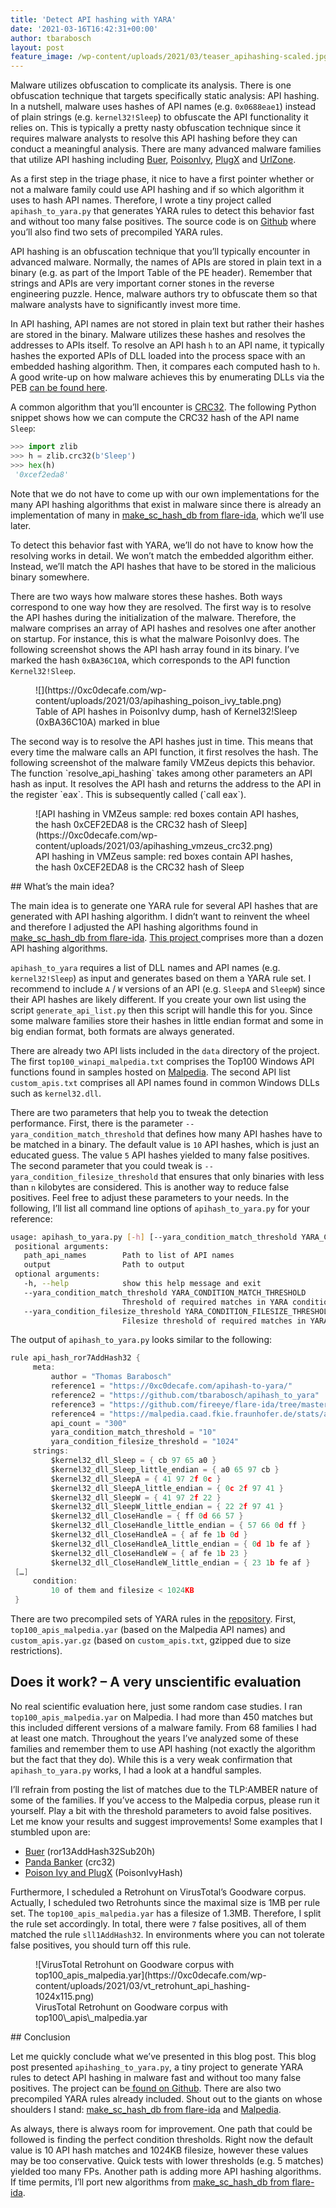 ```yaml
---
title: 'Detect API hashing with YARA'
date: '2021-03-16T16:42:31+00:00'
author: tbarabosch
layout: post
feature_image: /wp-content/uploads/2021/03/teaser_apihashing-scaled.jpg
---
```


Malware utilizes obfuscation to complicate its analysis. There is one obfuscation technique that targets specifically static analysis: API hashing. In a nutshell, malware uses hashes of API names (e.g. `0x0688eae1`) instead of plain strings (e.g. `kernel32!Sleep`) to obfuscate the API functionality it relies on. This is typically a pretty nasty obfuscation technique since it requires malware analysts to resolve this API hashing before they can conduct a meaningful analysis. There are many advanced malware families that utilize API hashing including [Buer](https://www.proofpoint.com/us/threat-insight/post/buer-new-loader-emerges-underground-marketplace), [PoisonIvy](https://www.fireeye.com/blog/threat-research/2012/11/precalculated-string-hashes-reverse-engineering-shellcode.html), [PlugX](https://blogs.jpcert.or.jp/en/2017/02/plugx-poison-iv-919a.html) and [UrlZone](https://twitter.com/VK_Intel/status/981326743486185472?s=20).

<!--more-->

As a first step in the triage phase, it nice to have a first pointer whether or not a malware family could use API hashing and if so which algorithm it uses to hash API names. Therefore, I wrote a tiny project called `apihash_to_yara.py` that generates YARA rules to detect this behavior fast and without too many false positives. The source code is on [Github](https://github.com/tbarabosch/apihash_to_yara) where you’ll also find two sets of precompiled YARA rules.

API hashing is an obfuscation technique that you’ll typically encounter in advanced malware. Normally, the names of APIs are stored in plain text in a binary (e.g. as part of the Import Table of the PE header). Remember that strings and APIs are very important corner stones in the reverse engineering puzzle. Hence, malware authors try to obfuscate them so that malware analysts have to significantly invest more time.

In API hashing, API names are not stored in plain text but rather their hashes are stored in the binary. Malware utilizes these hashes and resolves the addresses to APIs itself. To resolve an API hash `h` to an API name, it typically hashes the exported APIs of DLL loaded into the process space with an embedded hashing algorithm. Then, it compares each computed hash to `h`. A good write-up on how malware achieves this by enumerating DLLs via the PEB [can be found here](https://modexp.wordpress.com/2017/01/15/shellcode-resolving-api-addresses/).

A common algorithm that you’ll encounter is [CRC32](https://en.wikipedia.org/wiki/Cyclic_redundancy_check). The following Python snippet shows how we can compute the CRC32 hash of the API name `Sleep`:

```python
>>> import zlib
>>> h = zlib.crc32(b'Sleep')
>>> hex(h)
 '0xcef2eda8'         
```

Note that we do not have to come up with our own implementations for the many API hashing algorithms that exist in malware since there is already an implementation of many in [make\_sc\_hash\_db from flare-ida](https://github.com/fireeye/flare-ida/blob/master/shellcode_hashes/make_sc_hash_db.py), which we’ll use later.

To detect this behavior fast with YARA, we’ll do not have to know how the resolving works in detail. We won’t match the embedded algorithm either. Instead, we’ll match the API hashes that have to be stored in the malicious binary somewhere.

There are two ways how malware stores these hashes. Both ways correspond to one way how they are resolved. The first way is to resolve the API hashes during the initialization of the malware. Therefore, the malware comprises an array of API hashes and resolves one after another on startup. For instance, this is what the malware PoisonIvy does. The following screenshot shows the API hash array found in its binary. I’ve marked the hash `0xBA36C10A`, which corresponds to the API function `Kernel32!Sleep`.

<figure class="wp-block-image size-large">![](https://0xc0decafe.com/wp-content/uploads/2021/03/apihashing_poison_ivy_table.png)<figcaption>Table of API hashes in PoisonIvy dump, hash of Kernel32!Sleep (0xBA36C10A) marked in blue</figcaption></figure>The second way is to resolve the API hashes just in time. This means that every time the malware calls an API function, it first resolves the hash. The following screenshot of the malware family VMZeus depicts this behavior. The function `resolve_api_hashing` takes among other parameters an API hash as input. It resolves the API hash and returns the address to the API in the register `eax`. This is subsequently called (`call eax`).

<figure class="wp-block-image size-large">![API hashing in VMZeus sample: red boxes contain API hashes, the hash 0xCEF2EDA8 is the CRC32 hash of Sleep](https://0xc0decafe.com/wp-content/uploads/2021/03/apihashing_vmzeus_crc32.png)<figcaption>API hashing in VMZeus sample: red boxes contain API hashes, the hash 0xCEF2EDA8 is the CRC32 hash of Sleep</figcaption></figure>## <span class="ez-toc-section" id="Whats_the_main_idea"></span>What’s the main idea?<span class="ez-toc-section-end"></span>

The main idea is to generate one YARA rule for several API hashes that are generated with API hashing algorithm. I didn’t want to reinvent the wheel and therefore I adjusted the API hashing algorithms found in [make\_sc\_hash\_db from flare-ida](https://github.com/fireeye/flare-ida/blob/master/shellcode_hashes/make_sc_hash_db.py). [This project ](https://www.fireeye.com/blog/threat-research/2012/11/precalculated-string-hashes-reverse-engineering-shellcode.html)comprises more than a dozen API hashing algorithms.

`apihash_to_yara` requires a list of DLL names and API names (e.g. `kernel32!Sleep`) as input and generates based on them a YARA rule set. I recommend to include `A` / `W` versions of an API (e.g. `SleepA` and `SleepW`) since their API hashes are likely different. If you create your own list using the script `generate_api_list.py` then this script will handle this for you. Since some malware families store their hashes in little endian format and some in big endian format, both formats are always generated.

There are already two API lists included in the `data` directory of the project. The first `top100_winapi_malpedia.txt` comprises the Top100 Windows API functions found in samples hosted on [Malpedia](https://malpedia.caad.fkie.fraunhofer.de/). The second API list `custom_apis.txt` comprises all API names found in common Windows DLLs such as `kernel32.dll`.

There are two parameters that help you to tweak the detection performance. First, there is the parameter `--yara_condition_match_threshold` that defines how many API hashes have to be matched in a binary. The default value is `10` API hashes, which is just an educated guess. The value `5` API hashes yielded to many false positives. The second parameter that you could tweak is `--yara_condition_filesize_threshold` that ensures that only binaries with less than `n` kilobytes are considered. This is another way to reduce false positives. Feel free to adjust these parameters to your needs. In the following, I’ll list all command line options of `apihash_to_yara.py` for your reference:

```bash
usage: apihash_to_yara.py [-h] [--yara_condition_match_threshold YARA_CONDITION_MATCH_THRESHOLD] [--yara_condition_filesize_threshold YARA_CONDITION_FILESIZE_THRESHOLD] path_api_names output
 positional arguments:
   path_api_names        Path to list of API names
   output                Path to output
 optional arguments:
   -h, --help            show this help message and exit
   --yara_condition_match_threshold YARA_CONDITION_MATCH_THRESHOLD
                         Threshold of required matches in YARA condition
   --yara_condition_filesize_threshold YARA_CONDITION_FILESIZE_THRESHOLD
                         Filesize threshold of required matches in YARA condition
```

The output of `apihash_to_yara.py` looks similar to the following:

```c
rule api_hash_ror7AddHash32 {
     meta:
         author = "Thomas Barabosch"
         reference1 = "https://0xc0decafe.com/apihash-to-yara/"
         reference2 = "https://github.com/tbarabosch/apihash_to_yara"
         reference3 = "https://github.com/fireeye/flare-ida/tree/master/shellcode_hashes"
         reference4 = "https://malpedia.caad.fkie.fraunhofer.de/stats/api_usage"
         api_count = "300"
         yara_condition_match_threshold = "10"
         yara_condition_filesize_threshold = "1024"
     strings:
         $kernel32_dll_Sleep = { cb 97 65 a0 }
         $kernel32_dll_Sleep_little_endian = { a0 65 97 cb }
         $kernel32_dll_SleepA = { 41 97 2f 0c }
         $kernel32_dll_SleepA_little_endian = { 0c 2f 97 41 }
         $kernel32_dll_SleepW = { 41 97 2f 22 }
         $kernel32_dll_SleepW_little_endian = { 22 2f 97 41 }
         $kernel32_dll_CloseHandle = { ff 0d 66 57 }
         $kernel32_dll_CloseHandle_little_endian = { 57 66 0d ff }
         $kernel32_dll_CloseHandleA = { af fe 1b 0d }
         $kernel32_dll_CloseHandleA_little_endian = { 0d 1b fe af }
         $kernel32_dll_CloseHandleW = { af fe 1b 23 }
         $kernel32_dll_CloseHandleW_little_endian = { 23 1b fe af }
 […]
     condition:
         10 of them and filesize < 1024KB
 }
```

There are two precompiled sets of YARA rules in the [repository](https://github.com/tbarabosch/apihash_to_yara). First, `top100_apis_malpedia.yar` (based on the Malpedia API names) and `custom_apis.yar.gz` (based on `custom_apis.txt`, gzipped due to size restrictions).

## <span class="ez-toc-section" id="Does_it_work_-_A_very_unscientific_evaluation"></span>Does it work? – A very unscientific evaluation<span class="ez-toc-section-end"></span>

No real scientific evaluation here, just some random case studies. I ran `top100_apis_malpedia.yar` on Malpedia. I had more than 450 matches but this included different versions of a malware family. From 68 families I had at least one match. Throughout the years I’ve analyzed some of these families and remember them to use API hashing (not exactly the algorithm but the fact that they do). While this is a very weak confirmation that `apihash_to_yara.py` works, I had a look at a handful samples.

I’ll refrain from posting the list of matches due to the TLP:AMBER nature of some of the families. If you’ve access to the Malpedia corpus, please run it yourself. Play a bit with the threshold parameters to avoid false positives. Let me know your results and suggest improvements! Some examples that I stumbled upon are:

- [Buer](https://www.proofpoint.com/us/threat-insight/post/buer-new-loader-emerges-underground-marketplace) (ror13AddHash32Sub20h)
- [Panda Banker](https://www.botconf.eu/wp-content/uploads/2018/12/2018-Dennis-Schwarz-everything_panda_banker.pdf) (crc32)
- [Poison Ivy and PlugX](https://blogs.jpcert.or.jp/en/2017/02/plugx-poison-iv-919a.html) (PoisonIvyHash)

Furthermore, I scheduled a Retrohunt on VirusTotal’s Goodware corpus. Actually, I scheduled two Retrohunts since the maximal size is 1MB per rule set. The `top100_apis_malpedia.yar` has a filesize of 1.3MB. Therefore, I split the rule set accordingly. In total, there were `7` false positives, all of them matched the rule `sll1AddHash32`. In environments where you can not tolerate false positives, you should turn off this rule.

<figure class="wp-block-image size-large">![VirusTotal Retrohunt on Goodware corpus with top100_apis_malpedia.yar](https://0xc0decafe.com/wp-content/uploads/2021/03/vt_retrohunt_api_hashing-1024x115.png)<figcaption>VirusTotal Retrohunt on Goodware corpus with top100\_apis\_malpedia.yar</figcaption></figure>## <span class="ez-toc-section" id="Conclusion"></span>Conclusion<span class="ez-toc-section-end"></span>

Let me quickly conclude what we’ve presented in this blog post. This blog post presented `apihashing_to_yara.py`, a tiny project to generate YARA rules to detect API hashing in malware fast and without too many false positives. The project can be[ found on Github](https://github.com/tbarabosch/apihash_to_yara). There are also two precompiled YARA rules already included. Shout out to the giants on whose shoulders I stand: [make\_sc\_hash\_db from flare-ida](https://github.com/fireeye/flare-ida/blob/master/shellcode_hashes/make_sc_hash_db.py) and [Malpedia](https://malpedia.caad.fkie.fraunhofer.de/).

As always, there is always room for improvement. One path that could be followed is finding the perfect condition thresholds. Right now the default value is 10 API hash matches and 1024KB filesize, however these values may be too conservative. Quick tests with lower thresholds (e.g. 5 matches) yielded too many FPs. Another path is adding more API hashing algorithms. If time permits, I’ll port new algorithms from [make\_sc\_hash\_db from flare-ida](https://github.com/fireeye/flare-ida/blob/master/shellcode_hashes/make_sc_hash_db.py).
